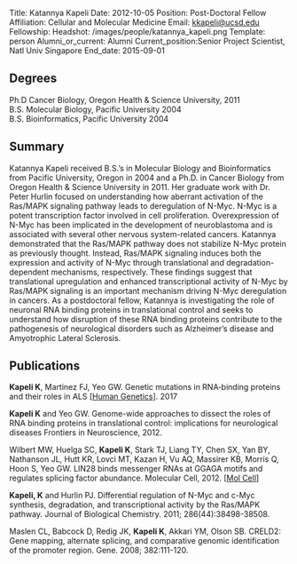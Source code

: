 Title: Katannya Kapeli
Date: 2012-10-05
Position: Post-Doctoral Fellow
Affiliation: Cellular and Molecular Medicine
Email: kkapeli@ucsd.edu
Fellowship:
Headshot: /images/people/katannya_kapeli.png
Template: person
Alumni_or_current: Alumni
Current_position:Senior Project Scientist, Natl Univ Singapore
End_date: 2015-09-01

## Degrees
Ph.D Cancer Biology, Oregon Health & Science University, 2011<br>
B.S. Molecular Biology, Pacific University 2004<br>
B.S. Bioinformatics, Pacific University 2004<br>

## Summary
Katannya Kapeli received B.S.’s in Molecular Biology and Bioinformatics from Pacific University, Oregon in 2004 and a Ph.D. in Cancer Biology from Oregon Health & Science University in 2011. Her graduate work with Dr. Peter Hurlin focused on understanding how aberrant activation of the Ras/MAPK signaling pathway leads to deregulation of N-Myc. N-Myc is a potent transcription factor involved in cell proliferation. Overexpression of N-Myc has been implicated in the development of neuroblastoma and is associated with several other nervous system-related cancers. Katannya demonstrated that the Ras/MAPK pathway does not stabilize N-Myc protein as previously thought. Instead, Ras/MAPK signaling induces both the expression and activity of N-Myc through translational and degradation-dependent mechanisms, respectively. These findings suggest that translational upregulation and enhanced transcriptional activity of N-Myc by Ras/MAPK signaling is an important mechanism driving N-Myc deregulation in cancers. As a postdoctoral fellow, Katannya is investigating the role of neuronal
RNA binding proteins in translational control and seeks to understand how disruption of these RNA binding proteins contribute to the pathogenesis of neurological disorders such as Alzheimer’s disease and Amyotrophic Lateral Sclerosis.


## Publications
**Kapeli K**, Martinez FJ, Yeo GW. Genetic mutations in RNA‐binding proteins and their roles in ALS [[Human Genetics](/papers/2017/Kapeli_Human_Genetics_2017.pdf)]. 2017 


**Kapeli K** and Yeo GW. Genome-wide approaches to dissect the roles of RNA binding proteins in translational control: implications for neurological diseases Frontiers in Neuroscience, 2012.

Wilbert MW, Huelga SC, **Kapeli K**, Stark TJ, Liang TY, Chen SX, Yan BY, Nathanson JL, Hutt KR, Lovci MT, Kazan H, Vu AQ, Massirer KB, Morris Q, Hoon S, Yeo GW. LIN28 binds messenger RNAs at GGAGA motifs and regulates splicing factor abundance. Molecular Cell, 2012. [[Mol Cell](http://www.cell.com/molecular-cell/abstract/S1097-2765(12)00690-9)]

**Kapeli, K** and Hurlin PJ. Differential regulation of N-Myc and c-Myc synthesis, degradation, and transcriptional activity by the Ras/MAPK pathway. Journal of Biological Chemistry. 2011; 286(44):38498-38508.

Maslen CL, Babcock D, Redig JK, **Kapeli K**, Akkari YM, Olson SB. CRELD2: Gene mapping, alternate splicing, and comparative genomic identification of the promoter region. Gene. 2008; 382:111-120.
